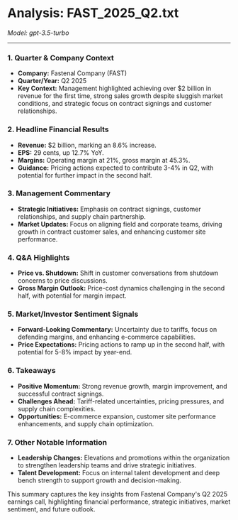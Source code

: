 # Analysis: FAST_2025_Q2.txt

*Model: gpt-3.5-turbo*

---

### 1. Quarter & Company Context
- **Company:** Fastenal Company (FAST)
- **Quarter/Year:** Q2 2025
- **Key Context:** Management highlighted achieving over $2 billion in revenue for the first time, strong sales growth despite sluggish market conditions, and strategic focus on contract signings and customer relationships.

### 2. Headline Financial Results
- **Revenue:** $2 billion, marking an 8.6% increase.
- **EPS:** 29 cents, up 12.7% YoY.
- **Margins:** Operating margin at 21%, gross margin at 45.3%.
- **Guidance:** Pricing actions expected to contribute 3-4% in Q2, with potential for further impact in the second half.

### 3. Management Commentary
- **Strategic Initiatives:** Emphasis on contract signings, customer relationships, and supply chain partnership.
- **Market Updates:** Focus on aligning field and corporate teams, driving growth in contract customer sales, and enhancing customer site performance.

### 4. Q&A Highlights
- **Price vs. Shutdown:** Shift in customer conversations from shutdown concerns to price discussions.
- **Gross Margin Outlook:** Price-cost dynamics challenging in the second half, with potential for margin impact.

### 5. Market/Investor Sentiment Signals
- **Forward-Looking Commentary:** Uncertainty due to tariffs, focus on defending margins, and enhancing e-commerce capabilities.
- **Price Expectations:** Pricing actions to ramp up in the second half, with potential for 5-8% impact by year-end.

### 6. Takeaways
- **Positive Momentum:** Strong revenue growth, margin improvement, and successful contract signings.
- **Challenges Ahead:** Tariff-related uncertainties, pricing pressures, and supply chain complexities.
- **Opportunities:** E-commerce expansion, customer site performance enhancements, and supply chain optimization.

### 7. Other Notable Information
- **Leadership Changes:** Elevations and promotions within the organization to strengthen leadership teams and drive strategic initiatives.
- **Talent Development:** Focus on internal talent development and deep bench strength to support growth and decision-making.

This summary captures the key insights from Fastenal Company's Q2 2025 earnings call, highlighting financial performance, strategic initiatives, market sentiment, and future outlook.